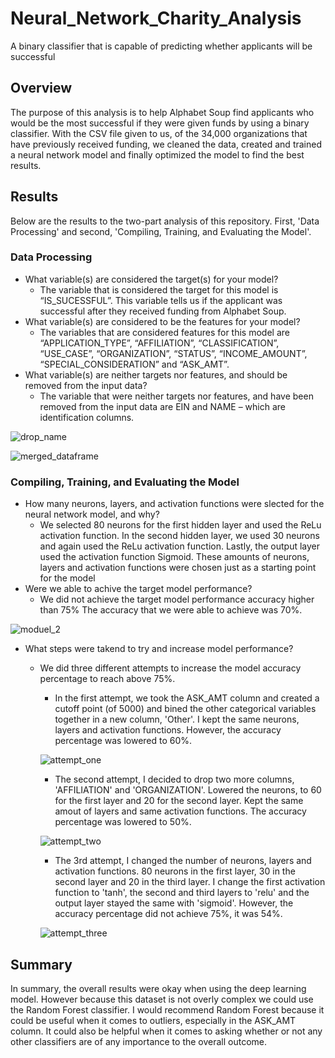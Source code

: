 # Neural_Network_Charity_Analysis
A binary classifier that is capable of predicting whether applicants will be successful
## Overview
The purpose of this analysis is to help Alphabet Soup find applicants who would be the most successful if they were given funds by using a binary classifier.  With the CSV file given to us, of the 34,000 organizations that have previously received funding, we cleaned the data, created and trained a neural network model and finally optimized the model to find the best results.

## Results
Below are the results to the two-part analysis of this repository. First, 'Data Processing' and second, 'Compiling, Training, and Evaluating the Model'.

### Data Processing
- What variable(s) are considered the target(s) for your model?
  - The variable that is considered the target for this model is “IS_SUCESSFUL”. This variable tells us if the applicant was successful after they received funding from Alphabet Soup. 
- What variable(s) are considered to be the features for your model?
  - The variables that are considered features for this model are “APPLICATION_TYPE”, “AFFILIATION”, “CLASSIFICATION”, “USE_CASE”, “ORGANIZATION”, “STATUS”, “INCOME_AMOUNT”, “SPECIAL_CONSIDERATION” and “ASK_AMT”.
- What variable(s) are neither targets nor features, and should be removed from the input data?
  - The variable that were neither targets nor features, and have been removed from the input data are EIN and NAME – which are identification columns.

![drop_name](https://user-images.githubusercontent.com/107289345/198415322-09051dba-60fd-447e-86ba-f3a31aaa46ad.png)

![merged_dataframe](https://user-images.githubusercontent.com/107289345/198415361-8c07320b-fdb4-4a02-a7a7-b34c44434ee4.png)

### Compiling, Training, and Evaluating the Model

- How many neurons, layers, and activation functions were slected for the neural network model, and why?
  - We selected 80 neurons for the first hidden layer and used the ReLu activation function. In the second hidden layer, we used 30 neurons and again used the ReLu activation function. Lastly, the output layer used the activation function Sigmoid. These amounts of neurons, layers and activation functions were chosen just as a starting point for the model
- Were we able to achive the target model performance?
  - We did not achieve the target model performance accuracy higher than 75% The accuracy that we were able to achieve was 70%. 

![moduel_2](https://user-images.githubusercontent.com/107289345/198415766-f4b6ac96-431e-4d20-82b2-b1fbcc5f9c02.png)

- What steps were takend to try and increase model performance?
  - We did three different attempts to increase the model accuracy percentage to reach above 75%. 
    - In the first attempt, we took the ASK_AMT column and created a cutoff point (of 5000) and bined the other categorical variables together in a new column, 'Other'. I kept the same neurons, layers and activation functions. However, the accuracy percentage was lowered to 60%.
    
    ![attempt_one](https://user-images.githubusercontent.com/107289345/198416028-127b8737-f3c5-47ed-a99c-23192207ea8a.png)

    - The second attempt, I decided to drop two more columns, 'AFFILIATION' and 'ORGANIZATION'. Lowered the neurons, to 60 for the first layer and 20 for the second layer. Kept the same amout of layers and same activation functions. The accuracy percentage was lowered to 50%. 
    
    ![attempt_two](https://user-images.githubusercontent.com/107289345/198416000-1d83e24c-bc48-4e3a-8896-ef73c2f8521f.png)

    - The 3rd attempt, I changed the number of neurons, layers and activation functions. 80 neurons in the first layer, 30 in the second layer and 20 in the third layer. I change the first activation function to 'tanh', the second and third layers to 'relu' and the output layer stayed the same with 'sigmoid'. However, the accuracy percentage did not achieve 75%, it was 54%. 
    
    ![attempt_three](https://user-images.githubusercontent.com/107289345/198415851-4b044c23-c389-4644-89fb-1695dca97cd1.png)

## Summary
  
  In summary, the overall results were okay when using the deep learning model. However because this dataset is not overly complex we could use the Random Forest classifier. I would recommend Random Forest because it could be useful when it comes to outliers, especially in the ASK_AMT column. It could also be helpful when it comes to asking whether or not any other classifiers are of any importance to the overall outcome. 

